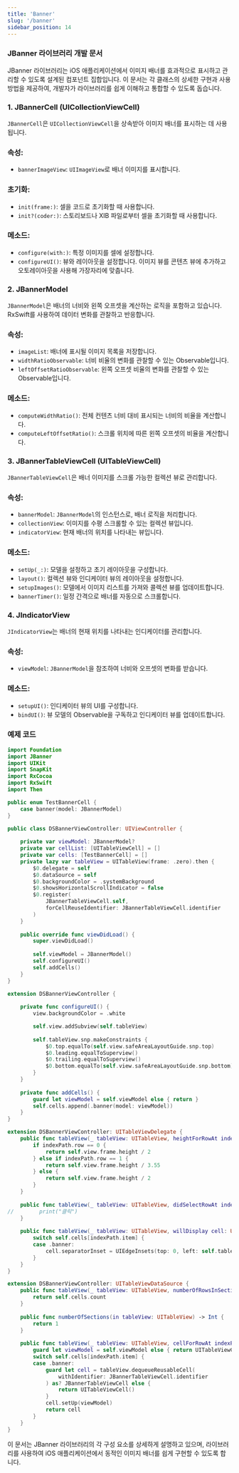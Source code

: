 ```yaml
---
title: 'Banner'
slug: '/banner'
sidebar_position: 14
---
```


### JBanner 라이브러리 개발 문서

JBanner 라이브러리는 iOS 애플리케이션에서 이미지 배너를 효과적으로 표시하고 관리할 수 있도록 설계된 컴포넌트 집합입니다. 이 문서는 각 클래스의 상세한 구현과 사용 방법을 제공하여, 개발자가 라이브러리를 쉽게 이해하고 통합할 수 있도록 돕습니다.

### 1. JBannerCell (UICollectionViewCell)

`JBannerCell`은 `UICollectionViewCell`을 상속받아 이미지 배너를 표시하는 데 사용됩니다.

### 속성:

- `bannerImageView`: `UIImageView`로 배너 이미지를 표시합니다.

### 초기화:

- `init(frame:)`: 셀을 코드로 초기화할 때 사용합니다.
- `init?(coder:)`: 스토리보드나 XIB 파일로부터 셀을 초기화할 때 사용합니다.

### 메소드:

- `configure(with:)`: 특정 이미지를 셀에 설정합니다.
- `configureUI()`: 뷰와 레이아웃을 설정합니다. 이미지 뷰를 콘텐츠 뷰에 추가하고 오토레이아웃을 사용해 가장자리에 맞춥니다.

### 2. JBannerModel

`JBannerModel`은 배너의 너비와 왼쪽 오프셋을 계산하는 로직을 포함하고 있습니다. RxSwift를 사용하여 데이터 변화를 관찰하고 반응합니다.

### 속성:

- `imageList`: 배너에 표시될 이미지 목록을 저장합니다.
- `widthRatioObservable`: 너비 비율의 변화를 관찰할 수 있는 Observable입니다.
- `leftOffsetRatioObservable`: 왼쪽 오프셋 비율의 변화를 관찰할 수 있는 Observable입니다.

### 메소드:

- `computeWidthRatio()`: 전체 컨텐츠 너비 대비 표시되는 너비의 비율을 계산합니다.
- `computeLeftOffsetRatio()`: 스크롤 위치에 따른 왼쪽 오프셋의 비율을 계산합니다.

### 3. JBannerTableViewCell (UITableViewCell)

`JBannerTableViewCell`은 배너 이미지를 스크롤 가능한 컬렉션 뷰로 관리합니다.

### 속성:

- `bannerModel`: `JBannerModel`의 인스턴스로, 배너 로직을 처리합니다.
- `collectionView`: 이미지를 수평 스크롤할 수 있는 컬렉션 뷰입니다.
- `indicatorView`: 현재 배너의 위치를 나타내는 뷰입니다.

### 메소드:

- `setUp(_:)`: 모델을 설정하고 초기 레이아웃을 구성합니다.
- `layout()`: 컬렉션 뷰와 인디케이터 뷰의 레이아웃을 설정합니다.
- `setupImages()`: 모델에서 이미지 리스트를 가져와 콜렉션 뷰를 업데이트합니다.
- `bannerTimer()`: 일정 간격으로 배너를 자동으로 스크롤합니다.

### 4. JIndicatorView

`JIndicatorView`는 배너의 현재 위치를 나타내는 인디케이터를 관리합니다.

### 속성:

- `viewModel`: `JBannerModel`을 참조하여 너비와 오프셋의 변화를 받습니다.

### 메소드:

- `setupUI()`: 인디케이터 뷰의 UI를 구성합니다.
- `bindUI()`: 뷰 모델의 Observable을 구독하고 인디케이터 뷰를 업데이트합니다.

### 예제 코드

```swift
import Foundation
import JBanner
import UIKit
import SnapKit
import RxCocoa
import RxSwift
import Then

public enum TestBannerCell {
    case banner(model: JBannerModel)
}

public class DSBannerViewController: UIViewController {
    
    private var viewModel: JBannerModel?
    private var cellList: [UITableViewCell] = []
    private var cells: [TestBannerCell] = []
    private lazy var tableView = UITableView(frame: .zero).then {
        $0.delegate = self
        $0.dataSource = self
        $0.backgroundColor = .systemBackground
        $0.showsHorizontalScrollIndicator = false
        $0.register(
            JBannerTableViewCell.self,
            forCellReuseIdentifier: JBannerTableViewCell.identifier
        )
    }
    
    public override func viewDidLoad() {
        super.viewDidLoad()
        
        self.viewModel = JBannerModel()
        self.configureUI()
        self.addCells()
    }
}

extension DSBannerViewController {
    
    private func configureUI() {
        view.backgroundColor = .white

        self.view.addSubview(self.tableView)
        
        self.tableView.snp.makeConstraints {
            $0.top.equalTo(self.view.safeAreaLayoutGuide.snp.top)
            $0.leading.equalToSuperview()
            $0.trailing.equalToSuperview()
            $0.bottom.equalTo(self.view.safeAreaLayoutGuide.snp.bottom)
        }
    }
    
    private func addCells() {
        guard let viewModel = self.viewModel else { return }
        self.cells.append(.banner(model: viewModel))
    }
}

extension DSBannerViewController: UITableViewDelegate {
    public func tableView(_ tableView: UITableView, heightForRowAt indexPath: IndexPath) -> CGFloat {
        if indexPath.row == 0 {
            return self.view.frame.height / 2
        } else if indexPath.row == 1 {
            return self.view.frame.height / 3.55
        } else {
            return self.view.frame.height / 2
        }
    }
    
    public func tableView(_ tableView: UITableView, didSelectRowAt indexPath: IndexPath) {
//        print("클릭")
    }
    
    public func tableView(_ tableView: UITableView, willDisplay cell: UITableViewCell, forRowAt indexPath: IndexPath) {
        switch self.cells[indexPath.item] {
        case .banner:
            cell.separatorInset = UIEdgeInsets(top: 0, left: self.tableView.bounds.width, bottom: 0, right: 0)
        }
    }
}

extension DSBannerViewController: UITableViewDataSource {
    public func tableView(_ tableView: UITableView, numberOfRowsInSection section: Int) -> Int {
        return self.cells.count
    }
    
    public func numberOfSections(in tableView: UITableView) -> Int {
        return 1
    }
    
    public func tableView(_ tableView: UITableView, cellForRowAt indexPath: IndexPath) -> UITableViewCell {
        guard let viewModel = self.viewModel else { return UITableViewCell() }
        switch self.cells[indexPath.item] {
        case .banner:
            guard let cell = tableView.dequeueReusableCell(
                withIdentifier: JBannerTableViewCell.identifier
            ) as? JBannerTableViewCell else {
                return UITableViewCell()
            }
            cell.setUp(viewModel)
            return cell
        }
    }
}
```

이 문서는 JBanner 라이브러리의 각 구성 요소를 상세하게 설명하고 있으며, 라이브러리를 사용하여 iOS 애플리케이션에서 동적인 이미지 배너를 쉽게 구현할 수 있도록 합니다.